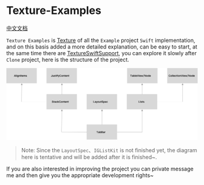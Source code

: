 # Texture-Examples

[中文文档](https://github.com/CainLuo/Texture-Examples/blob/main/README_CN.md)

`Texture Examples` is [Texture](https://github.com/TextureGroup/Texture) of all the `Example` project `Swift` implementation, and on this basis added a more detailed explanation, can be easy to start, at the same time there are [ TextureSwiftSupport](https://github.com/TextureCommunity/TextureSwiftSupport), you can explore it slowly after `Clone` project, here is the structure of the project.

<img alt="Images" src="struct.png" width="1024">

> Note: Since the `LayoutSpec`、`IGListKit` is not finished yet, the diagram here is tentative and will be added after it is finished~.

If you are also interested in improving the project you can private message me and then give you the appropriate development rights~
